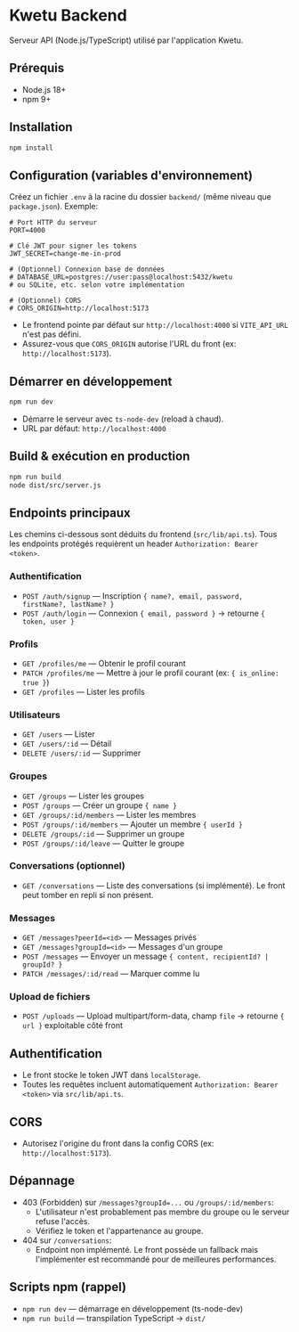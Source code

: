 # Kwetu Backend

Serveur API (Node.js/TypeScript) utilisé par l'application Kwetu.

## Prérequis

- Node.js 18+
- npm 9+

## Installation

```bash
npm install
```

## Configuration (variables d'environnement)

Créez un fichier `.env` à la racine du dossier `backend/` (même niveau que `package.json`). Exemple:

```
# Port HTTP du serveur
PORT=4000

# Clé JWT pour signer les tokens
JWT_SECRET=change-me-in-prod

# (Optionnel) Connexion base de données
# DATABASE_URL=postgres://user:pass@localhost:5432/kwetu
# ou SQLite, etc. selon votre implémentation

# (Optionnel) CORS
# CORS_ORIGIN=http://localhost:5173
```

- Le frontend pointe par défaut sur `http://localhost:4000` si `VITE_API_URL` n'est pas défini.
- Assurez-vous que `CORS_ORIGIN` autorise l'URL du front (ex: `http://localhost:5173`).

## Démarrer en développement

```bash
npm run dev
```

- Démarre le serveur avec `ts-node-dev` (reload à chaud).
- URL par défaut: `http://localhost:4000`

## Build & exécution en production

```bash
npm run build
node dist/src/server.js
```

## Endpoints principaux

Les chemins ci-dessous sont déduits du frontend (`src/lib/api.ts`). Tous les endpoints protégés requièrent un header `Authorization: Bearer <token>`.

### Authentification
- `POST /auth/signup` — Inscription `{ name?, email, password, firstName?, lastName? }`
- `POST /auth/login` — Connexion `{ email, password }` → retourne `{ token, user }`

### Profils
- `GET /profiles/me` — Obtenir le profil courant
- `PATCH /profiles/me` — Mettre à jour le profil courant (ex: `{ is_online: true }`)
- `GET /profiles` — Lister les profils

### Utilisateurs
- `GET /users` — Lister
- `GET /users/:id` — Détail
- `DELETE /users/:id` — Supprimer

### Groupes
- `GET /groups` — Lister les groupes
- `POST /groups` — Créer un groupe `{ name }`
- `GET /groups/:id/members` — Lister les membres
- `POST /groups/:id/members` — Ajouter un membre `{ userId }`
- `DELETE /groups/:id` — Supprimer un groupe
- `POST /groups/:id/leave` — Quitter le groupe

### Conversations (optionnel)
- `GET /conversations` — Liste des conversations (si implémenté). Le front peut tomber en repli si non présent.

### Messages
- `GET /messages?peerId=<id>` — Messages privés
- `GET /messages?groupId=<id>` — Messages d'un groupe
- `POST /messages` — Envoyer un message `{ content, recipientId? | groupId? }`
- `PATCH /messages/:id/read` — Marquer comme lu

### Upload de fichiers
- `POST /uploads` — Upload multipart/form-data, champ `file` → retourne `{ url }` exploitable côté front

## Authentification

- Le front stocke le token JWT dans `localStorage`.
- Toutes les requêtes incluent automatiquement `Authorization: Bearer <token>` via `src/lib/api.ts`.

## CORS

- Autorisez l'origine du front dans la config CORS (ex: `http://localhost:5173`).

## Dépannage

- 403 (Forbidden) sur `/messages?groupId=...` ou `/groups/:id/members`:
  - L'utilisateur n'est probablement pas membre du groupe ou le serveur refuse l'accès.
  - Vérifiez le token et l'appartenance au groupe.
- 404 sur `/conversations`:
  - Endpoint non implémenté. Le front possède un fallback mais l'implémenter est recommandé pour de meilleures performances.

## Scripts npm (rappel)

- `npm run dev` — démarrage en développement (ts-node-dev)
- `npm run build` — transpilation TypeScript → `dist/`
